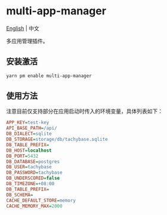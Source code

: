 # multi-app-manager

[English](./README.md) | 中文

多应用管理插件。

## 安装激活

```bash
yarn pm enable multi-app-manager
```

## 使用方法

注意目前仅支持部分在应用启动时传入的环境变量，具体列表如下：

```ini
APP_KEY=test-key
API_BASE_PATH=/api/
DB_DIALECT=sqlite
DB_STORAGE=storage/db/tachybase.sqlite
DB_TABLE_PREFIX=
DB_HOST=localhost
DB_PORT=5432
DB_DATABASE=postgres
DB_USER=tachybase
DB_PASSWORD=tachybase
DB_UNDERSCORED=false
DB_TIMEZONE=+08:00
DB_TABLE_PREFIX=
DB_SCHEMA=
CACHE_DEFAULT_STORE=memory
CACHE_MEMORY_MAX=2000
```

